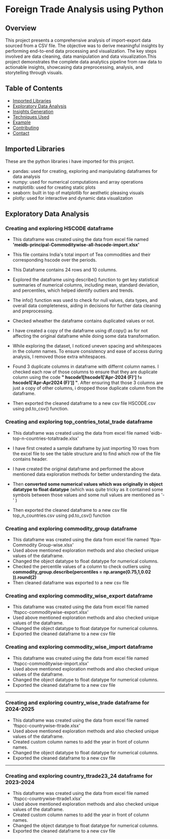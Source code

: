 # Foreign Trade Analysis using Python


## Overview

This project presents a comprehensive analysis of import-export data sourced from a CSV file. The objective was to derive meaningful insights by performing end-to-end data processing and visualization. The key steps involved are data cleaning, data manipulation and data visualization.This project demonstrates the complete data analytics pipeline from raw data to actionable insights, showcasing data preprocessing, analysis, and storytelling through visuals.


## **Table of Contents** 
- [Imported Libraries](#imported-libraries)
- [Exploratory Data Analysis](#exploratory-data-analysis)
- [Insights Generation](#insights-generation)
- [Techniques Used](#techniques-used)
- [Example](#Example)
- [Contributing](#contributing)
- [Contact](#contact)

## **Imported Libraries**

These are the python libraries i have imported for this project.

- pandas: used for creating, exploring and manipulating dataframes for data analysis
- numpy: used for numerical computations and array operations
- matplotlib: used for creating static plots
- seaborn: built in top of matplotlib for aesthetic pleasing visuals
- plotly: used for interactive and dynamic data visualization

## **Exploratory Data Analysis**

### **Creating and exploring HSCODE dataframe**

- This dataframe was created using the data from excel file named **'meidb-principal-Commoditywise-all-hscode-import.xlsx'**
- This file contains India's total import of Tea commodities and their corresponding hscode over the periods.
- This Dataframe contains 24 rows and 10 columns.
- Explored the dataframe using describe() function to get key statistical summaries of numerical columns, including mean, standard deviation, and percentiles, which helped identify outliers and trends.
- The info() function was used to check for null values, data types, and overall data completeness, aiding in decisions for further data cleaning and preprocessing.
- Checked wheather the dataframe contains duplicated values or not.
- I have created a copy of the dataframe using df.copy() as for not affecting the original dataframe while doing some data transformation.
- While exploring the dataset, I noticed uneven spacing and whitespaces in the column names. To ensure consistency and ease of access during analysis, I removed those extra whitespaces.

- Found 3 duplicate columns in dataframe with differnt column names. I checked each row of those columns to ensure that they are duplicate column using the code **" hscode1[hscode1['Apr-2024 (F)'] !=   hscode1['Apr-Apr2024 (F)']] "**. After ensuring that those 3 columns are just a copy of other columns, i dropped those duplicate column from the dataframe.
- Then exported the cleaned dataframe to a new csv file HSCODE.csv using pd.to_csv() function.

### **Creating and exploring top_contries_total_trade dataframe**

- This dataframe was created using the data from excel file named 'eidb-top-n-countries-totaltrade.xlsx'
- I have first created a sample dataframe by just importing 10 rows from the excel file to see the table structure and to find which row of the file contains header.
- I have created the original dataframe and performed the above mentioned data exploration methods for better understanding the data.
- Then **converted some numerical values which was originally in object datatype to float datatype** (which was quite tricky as it contained some symbols between those values and some null values are mentioned as '-' )

- Then exported the cleaned dataframe to a new csv file top_n_countries.csv using pd.to_csv() function

### **Creating and exploring commodity_group dataframe**

- This dataframe was created using the data from excel file named 'ftpa-Commodity Group-wise.xlsx'
- Used above mentioned exploration methods and also checked unique values of the dataframe.
- Changed the object datatype to float datatype for numerical columns.
- Checked the percentile values of a column to check outliers using **commodity_group.describe(percentiles = np.arange(0.75,1,0.02 )).round(2)**
- Then cleaned dataframe was exported to a new csv file

### **Creating and exploring commodity_wise_export dataframe**

- This dataframe was created using the data from excel file named 'ftspcc-commoditywise-export.xlsx'
- Used above mentioned exploration methods and also checked unique values of the dataframe.
- Changed the object datatype to float datatype for numerical columns.
- Exported the cleaned dataframe to a new csv file

### **Creating and exploring commodity_wise_import dataframe**

- This dataframe was created using the data from excel file named 'ftspcc-commoditywise-import.xlsx'
- Used above mentioned exploration methods and also checked unique values of the dataframe.
- Changed the object datatype to float datatype for numerical columns.
- Exported the cleaned dataframe to a new csv file
---
### **Creating and exploring country_wise_trade dataframe for 2024-2025**

- This dataframe was created using the data from excel file named 'ftspcc-countrywise-ttrade.xlsx'
- Used above mentioned exploration methods and also checked unique values of the dataframe.
- Created custom column names to add the year in front of column names.
- Changed the object datatype to float datatype for numerical columns.
- Exported the cleaned dataframe to a new csv file
---
### **Creating and exploring country_ttrade23_24 dataframe for 2023-2024**

- This dataframe was created using the data from excel file named 'ftspcc-countrywise-ttrade1.xlsx'
- Used above mentioned exploration methods and also checked unique values of the dataframe.
- Created custom column names to add the year in front of column names.
- Changed the object datatype to float datatype for numerical columns.
- Exported the cleaned dataframe to a new csv file

